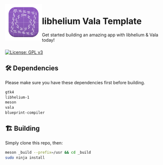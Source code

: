 <img align="left" style="vertical-align: middle" width="120" height="120" alt="Template Screenshot" src="data/icons/app.svg">

# libhelium Vala Template

Get started building an amazing app with libhelium & Vala today!

###

[![License: GPL v3](https://img.shields.io/badge/License-GPL%20v3-blue.svg)](http://www.gnu.org/licenses/gpl-3.0)

## 🛠️ Dependencies

Please make sure you have these dependencies first before building.

```bash
gtk4
libhelium-1
meson
vala
blueprint-compiler
```

## 🏗️ Building

Simply clone this repo, then:

```bash
meson _build --prefix=/usr && cd _build
sudo ninja install
```
